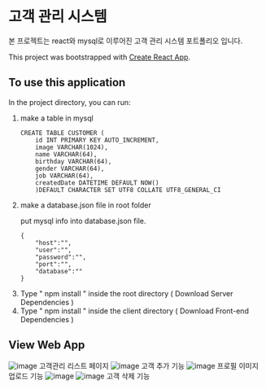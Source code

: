 # 고객 관리 시스템
본 프로젝트는 react와 mysql로 이루어진 고객 관리 시스템 포트폴리오 입니다. 

This project was bootstrapped with [Create React App](https://github.com/facebook/create-react-app).

## To use this application

In the project directory, you can run:

<ol>
	<li>make a table in mysql</li> 

```
CREATE TABLE CUSTOMER (
	id INT PRIMARY KEY AUTO_INCREMENT,
	image VARCHAR(1024),
	name VARCHAR(64),
	birthday VARCHAR(64),
	gender VARCHAR(64),
	job VARCHAR(64),
    createdDate DATETIME DEFAULT NOW()
	)DEFAULT CHARACTER SET UTF8 COLLATE UTF8_GENERAL_CI
```


<li>make a database.json file in root folder</li>

put mysql info into database.json file.

```
{
    "host":"",
    "user":"",
    "password":"",
    "port":"",
    "database":""
}
```

<li>Type " npm install " inside the root directory ( Download Server Dependencies )</li>


<li>Type " npm install " inside the client directory ( Download Front-end Dependencies )</li>

</ol>


## View Web App
![image](https://user-images.githubusercontent.com/87194565/132987355-19645d2b-6bed-4af9-90ee-ea5a8a377322.png)
고객관리 리스트 페이지
![image](https://user-images.githubusercontent.com/87194565/132987393-dc0f2235-a48c-4c4e-8278-afc53a63472d.png)
고객 추가 기능
![image](https://user-images.githubusercontent.com/87194565/132987497-8b4a989f-3d94-4668-b5a5-5e2e801215e2.png)
프로필 이미지 업로드 기능
![image](https://user-images.githubusercontent.com/87194565/132987417-8d26c541-b78a-4329-a304-1c0040f93add.png)
![image](https://user-images.githubusercontent.com/87194565/132987463-4be09566-4f15-4300-b3a4-1cf11ce3a7b6.png)
고객 삭제 기능

